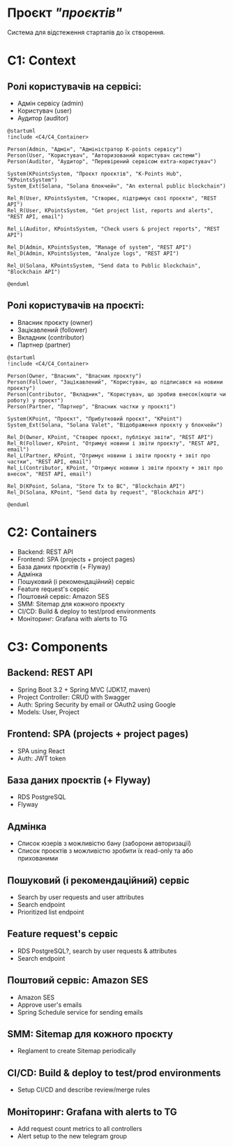 # Проєкт *"проєктів"*
Система для відстеження стартапів до їх створення.

# C1: Context 
## Ролі користувачів на сервісі:
* Адмін сервісу (admin)
* Користувач (user)
* Аудитор (auditor)

```plantuml
@startuml
!include <C4/C4_Container>

Person(Admin, "Адмін", "Адміністратор K-points сервісу")
Person(User, "Користувач", "Авторизований користувач системи")
Person(Auditor, "Аудитор", "Перевірений сервісом extra-користувач")

System(KPointsSystem, "Проєкт проєктів", "K-Points Hub", "KPointsSystem")
System_Ext(Solana, "Solana блокчейн", "An external public blockchain")

Rel_R(User, KPointsSystem, "Створює, підтримує свої проєкти", "REST API")
Rel_R(User, KPointsSystem, "Get project list, reports and alerts", "REST API, email")

Rel_L(Auditor, KPointsSystem, "Check users & project reports", "REST API")

Rel_D(Admin, KPointsSystem, "Manage of system", "REST API")
Rel_D(Admin, KPointsSystem, "Analyze logs", "REST API")

Rel_U(Solana, KPointsSystem, "Send data to Public blockchain", "Blockchain API")

@enduml
```

## Ролі користувачів на проєкті:
* Власник проєкту (owner)
* Зацікавлений (follower)
* Вкладник (contributor)
* Партнер (partner)

```plantuml
@startuml
!include <C4/C4_Container>

Person(Owner, "Власник", "Власник проєкту")
Person(Follower, "Зацікавлений", "Користувач, що підписався на новини проєкту")
Person(Contributor, "Вкладник", "Користувач, що зробив внесок(кошти чи роботу) у проєкт")
Person(Partner, "Партнер", "Власник частки у проєкті")

System(KPoint, "Проєкт", "Прибутковий проєкт", "KPoint")
System_Ext(Solana, "Solana Valet", "Відображення проєкту у блокчейн")

Rel_D(Owner, KPoint, "Створює проєкт, публікує звіти", "REST API")
Rel_R(Follower, KPoint, "Отримує новини і звіти проєкту", "REST API, email")
Rel_L(Partner, KPoint, "Отримує новини і звіти проєкту + звіт про частки", "REST API, email")
Rel_L(Contributor, KPoint, "Отримує новини і звіти проєкту + звіт про внесок", "REST API, email")

Rel_D(KPoint, Solana, "Store Tx to BC", "Blockchain API")
Rel_D(Solana, KPoint, "Send data by request", "Blockchain API")

@enduml
```

# C2: Containers
* Backend: REST API  
* Frontend: SPA (projects + project pages) 
* База даних проєктів (+ Flyway)
* Адмінка
* Пошуковий (і рекомендаційний) сервіс
* Feature request's сервіс
* Поштовий сервіс: Amazon SES
* SMM: Sitemap для кожного проєкту
* CI/CD: Build & deploy to test/prod environments 
* Моніторинг: Grafana with alerts to TG 

# C3: Components
## Backend: REST API 
* Spring Boot 3.2 + Spring MVC (JDK17, maven)
* Project Controller: CRUD with Swagger
* Auth: Spring Security by email or OAuth2 using Google 
* Models: User, Project 
## Frontend: SPA (projects + project pages)
* SPA using React 
* Auth: JWT token
## База даних проєктів (+ Flyway)
* RDS PostgreSQL
* Flyway
## Адмінка
* Список юзерів з можливістю бану (заборони авторизації)
* Список проєктів з можливістю зробити їх read-only та або прихованими
## Пошуковий (і рекомендаційний) сервіс
* Search by user requests and user attributes
* Search endpoint
* Prioritized list endpoint
## Feature request's сервіс
* RDS PostgreSQL?, search by user requests & attributes
* Search endpoint
## Поштовий сервіс: Amazon SES
* Amazon SES
* Approve user's emails
* Spring Schedule service for sending emails
## SMM: Sitemap для кожного проєкту
* Reglament to create Sitemap periodically
## CI/CD: Build & deploy to test/prod environments
* Setup CI/CD and describe review/merge rules
## Моніторинг: Grafana with alerts to TG
* Add request count metrics to all controllers
* Alert setup to the new telegram group 